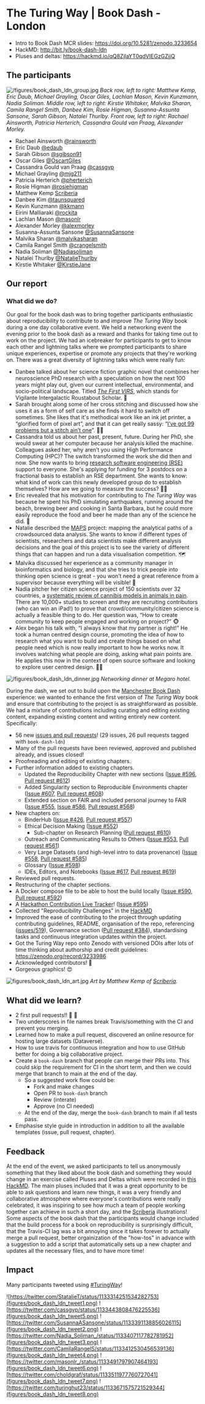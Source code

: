 # The Turing Way | Book Dash - London


* Intro to Book Dash MCR slides: https://doi.org/10.5281/zenodo.3233654
* HackMD: http://bit.ly/book-dash-ldn
* Pluses and deltas: https://hackmd.io/qQ8ZjlaYT0qdVIEGzGZjjQ

## The participants

![/figures/book_dash_ldn_group.jpg](figures/book_dash_ldn_group.jpg)
*Back row, left to right: Matthew Kemp, Eric Daub, Michael Grayling, Oscar Giles, Lachlan Mason, Kevin Kunzmann, Nadia Soliman. Middle row, left to right: Kirstie Whitaker, Malvika Sharan, Camila Rangel Smith, Danbee Kim, Rosie Higman, Susanna-Assunta Sansone, Sarah Gibson, Natalei Thurlby. Front row, left to right: Rachael Ainsworth, Patricia Herterich, Cassandra Gould van Praag, Alexander Morley.*

* Rachael Ainsworth [@rainsworth](https://github.com/rainsworth/)
* Eric Daub [@edaub](https://github.com/edaub)
* Sarah Gibson [@sgibson91](https://github.com/sgibson91)
* Oscar Giles [@OscartGiles](https://github.com/OscartGiles)
* Cassandra Gould van Praag [@cassgvp](https://github.com/cassgvp)
* Michael Grayling [@mjg211](https://github.com/mjg211)
* Patricia Herterich [@pherterich](https://github.com/pherterich)
* Rosie Higman [@rosiehigman](https://github.com/rosiehigman)
* Matthew Kemp [Scriberia](http://www.scriberia.co.uk/)
* Danbee Kim [@taunsquared](https://github.com/taunsquared)
* Kevin Kunzmann [@kkmann](https://github.com/kkmann)
* Eirini Malliaraki [@rockita](https://github.com/rockita)
* Lachlan Mason [@masonlr](https://github.com/masonlr)
* Alexander Morley [@alexmorley](https://github.com/alexmorley)
* Susanna-Assunta Sansone [@SusannaSansone](https://github.com/SusannaSansone)
* Malvika Sharan [@malvikasharan](https://github.com/malvikasharan)
* Camila Rangel Smith [@crangelsmith](https://github.com/crangelsmith)
* Nadia Soliman [@Nadiasoliman](https://github.com/nadiasoliman)
* Natalei Thurlby [@NatalieThurlby](https://github.com/NatalieThurlby)
* Kirstie Whitaker [@KirstieJane](https://github.com/KirstieJane/)



## Our report

### What did we do?

Our goal for the book dash was to bring together participants enthusiastic about reproducibility to contribute to and improve *The Turing Way* book during a one day collaborative event.
We held a networking event the evening prior to the book dash as a reward and thanks for taking time out to work on the project.
We had an icebreaker for participants to get to know each other and lightning talks where we prompted participants to share unique experiences, expertise or promote any projects that they're working on.
There was a great diversity of lightning talks which were really fun:
* Danbee talked about her science fiction graphic novel that combines her neuroscience PhD research with a speculation on how the next 100 years might play out, given our current intellectual, environmental, and socio-political landscape. Titled *[The First VIRS](http://www.danbeekim.org/VIRS)*, which stands for Vigilante Intergalactic Roustabout Scholar. :art:
* Sarah brought along some of her cross stitching and discussed how she uses it as a form of self care as she finds it hard to switch off sometimes. She likes that it's methodical work like an ink jet printer, a “glorified form of pixel art”, and that it can get really sassy: “[I’ve got 99 problems but a stitch ain’t one](https://www.goodreads.com/book/show/31947717-i-got-99-problems-but-a-stitch-ain-t-one)”. :tipping_hand_woman:
* Cassandra told us about her past, present, future. During her PhD, she would swear at her computer because her analysis killed the machine. Colleagues asked her, why aren’t you using High Performance Computing (HPC)? The switch transformed the work she did then and now. She now wants to bring [research software engineering (RSE)](https://researchsoftware.org/) support to everyone. She's applying for funding for 3 postdocs on a fractional basis to establish an RSE department. She wants to know: what kind of work can this newly developed group do to establish themselves? How are we going to measure the success? :woman_technologist:
* Eric revealed that his motivation for contributing to *The Turing Way* was because he spent his PhD simulating earthquakes, running around the beach, brewing beer and cooking in Santa Barbara, but he could more easily reproduce the food and beer he made than any of the science he did. :beers:
* Natalie described the [MAPS](https://jean-golding-institute.github.io/maps/) project: mapping the analytical paths of a crowdsourced data analysis. She wants to know if different types of scientists, researchers and data scientists make different analysis decisions and the goal of this project is to see the variety of different things that can happen and run a data visualisation competition. :world_map:
* Malvika discussed her experience as a community manager in bioinformatics and biology, and that she tries to trick people into thinking open science is great - you won’t need a great reference from a supervisor because everything will be visible! :eyes:
* Nadia pitcher her citizen science project of 150 scientists over 32 countries, a [systematic review of cannibis models in animals in pain](https://form.jotform.com/90514957489169). There are 10,000+ studies to screen and they are recruiting contributors (who can win an iPad!) to prove that crowd/community/citizen science is actually a feasible thing to do. Her question was, “How to create community to keep people engaged and working on project?” :monkey_face:
* Alex began his talk with, “I always know that my partner is right!” He took a human centred design course, promoting the idea of how to research what you want to build and create things based on what people need which is now really important to how he works now. It involves watching what people are doing, asking what pain points are. He applies this now in the context of open source software and looking to explore user centred design. :man_technologist:


![/figures/book_dash_ldn_dinner.jpg](figures/book_dash_ldn_dinner.jpg)
*Networking dinner at Megaro hotel.*

During the dash, we set out to build upon the [Manchester Book Dash](book-dash-mcr-report.md) experience: we wanted to enhance the first version of *The Turing Way* book and ensure that contributing to the project is as straightforward as possible.
We had a mixture of contributions including curating and editing existing content, expanding existing content and writing entirely new content.
Specifically:
* 56 new [issues and pull requests](https://github.com/alan-turing-institute/the-turing-way/labels/book-dash-ldn)! (29 issues, 26 pull requests tagged with ```book-dash-ldn```)
* Many of the pull requests have been reviewed, approved and published already, and issues closed!
* Proofreading and editing of existing chapters.
* Further information added to existing chapters.
  * Updated the Reproducibility Chapter with new sections ([Issue #596](https://github.com/alan-turing-institute/the-turing-way/issues/596), [Pull request #612](https://github.com/alan-turing-institute/the-turing-way/pull/612))
  * Added Singularity section to Reproducible Environments chapter ([Issue #607](https://github.com/alan-turing-institute/the-turing-way/issues/607), [Pull request #608](https://github.com/alan-turing-institute/the-turing-way/pull/608))
  * Extended section on FAIR and included personal journey to FAIR ([Issue #555](https://github.com/alan-turing-institute/the-turing-way/issues/555), [Issue #586](https://github.com/alan-turing-institute/the-turing-way/issues/586), [Pull request #568](https://github.com/alan-turing-institute/the-turing-way/pull/568))
* New chapters on:
  * BinderHub ([Issue #426](https://github.com/alan-turing-institute/the-turing-way/issues/426), [Pull request #557](https://github.com/alan-turing-institute/the-turing-way/pull/557))
  * Ethical Decision Making ([Issue #552](https://github.com/alan-turing-institute/the-turing-way/issues/552))
     * Sub-chapter on Research Planning ([Pull request #610](https://github.com/alan-turing-institute/the-turing-way/pull/610))
  * Outreach and Communicating Results to Others ([Issue #553](https://github.com/alan-turing-institute/the-turing-way/issues/553), [Pull request #561](https://github.com/alan-turing-institute/the-turing-way/pull/561))
  * Very Large Datasets (and high-level intro to data provenance) ([Issue #558](https://github.com/alan-turing-institute/the-turing-way/issues/558), [Pull request #585](https://github.com/alan-turing-institute/the-turing-way/pull/585))
  * Glossary ([Issue #598](https://github.com/alan-turing-institute/the-turing-way/issues/598))
  * IDEs, Editors, and Notebooks ([Issue #617](https://github.com/alan-turing-institute/the-turing-way/issues/617), [Pull request #619](https://github.com/alan-turing-institute/the-turing-way/pull/619))
* Reviewed pull requests.
* Restructuring of the chapter sections.
* A Docker compose file to be able to host the build locally ([Issue #590](https://github.com/alan-turing-institute/the-turing-way/issues/590), [Pull request #592](https://github.com/alan-turing-institute/the-turing-way/pull/592))
* A [Hackathon Contribution Live Tracker](https://alexmorley-watch-turing-way.glitch.me)! ([Issue #595](https://github.com/alan-turing-institute/the-turing-way/issues/595))
* Collected "Reproducibility Challenges" in the [HackMD](http://bit.ly/book-dash-ldn)
* Improved the ease of contributing to the project through updating contributing guidelines, README, organisation of the repo, referencing ([issues/519](https://github.com/alan-turing-institute/the-turing-way/issues/519)), Governance section ([Pull request #384](https://github.com/alan-turing-institute/the-turing-way/pull/384)), standardising tasks and continuous integration updates within the project.
* Got the Turing Way repo onto Zenodo with versioned DOIs after lots of time thinking about authorship and credit guidelines: https://zenodo.org/record/3233986
* Acknowledged contributors! :tada:
* Gorgeous graphics! :heart_eyes:

![figures/book_dash_ldn_art.jpg](figures/book_dash_ldn_art.jpg)
*Art by Matthew Kemp of [Scriberia](http://www.scriberia.co.uk/).*


## What did we learn?

* 2 first pull requests!! :bell: :bell:
* Two underscores in file names break Travis/something with the CI and prevent you merging.
* Learned how to make a pull request, discovered an online resource for hosting large datasets (Dataverse).
* How to use travis for continuous integration and how to use GitHub better for doing a big collaborative project.
* Create a `book-dash` branch that people can merge their PRs into. This could skip the requirement for CI in the short term, and then we could merge that branch to main at the end of the day.
  * So a suggested work flow could be:
    * Fork and make changes
    * Open PR to `book-dash` branch
    * Review (interate)
    * Approve (no CI needed)
  * At the end of the day, merge the `book-dash` branch to main if all tests pass.
* Emphasise style guide in introduction in addition to all the available templates (issue, pull request, chapter).

## Feedback

At the end of the event, we asked participants to tell us anonymously something that they liked about the book dash and something they would change in an exercise called Pluses and Deltas which were recorded in [this HackMD](https://hackmd.io/qQ8ZjlaYT0qdVIEGzGZjjQ).
The main pluses included that it was a great opportunity to be able to ask questions and learn new things, it was a very friendly and collaborative atmosphere where everyone's contributions were really celebrated, it was inspiring to see how much a team of people working together can achieve in such a short day, and the [Scriberia](http://www.scriberia.co.uk/) illustrations!
Some aspects of the book dash that the participants would change included that the build process for a book on reproducibility is surprisingly difficult, that the Travis-CI lag was a bit annoying since it takes forever to actually merge a pull request, better orgainization of the "how-tos" in advance with a suggestion to add a script that automatically sets up a new chapter and updates all the necessary files, and to have more time!


## Impact

Many participants tweeted using [#TuringWay](https://twitter.com/hashtag/TuringWay)!

![https://twitter.com/StatalieT/status/1133314251534282753](figures/book_dash_ldn_tweet1.png)
![https://twitter.com/cassgvp/status/1133443808476225536](figures/book_dash_ldn_tweet5.png)
![https://twitter.com/SusannaASansone/status/1133391138856026115](figures/book_dash_ldn_tweet2.png)
![https://twitter.com/Nadia_Soliman_/status/1133407117782781952](figures/book_dash_ldn_tweet3.png)
![https://twitter.com/CamilaRangelS/status/1133412530456539136](figures/book_dash_ldn_tweet4.png)
![https://twitter.com/masonlr_/status/1133491797907464193](figures/book_dash_ldn_tweet6.png)
![https://twitter.com/choldgraf/status/1133511977760727041](figures/book_dash_ldn_tweet7.png)
![https://twitter.com/turinghut23/status/1133671575721529344](figures/book_dash_ldn_tweet8.png)
